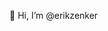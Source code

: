 👋 Hi, I’m @erikzenker


<!---
erikzenker/erikzenker is a ✨ special ✨ repository because its `README.md` (this file) appears on your GitHub profile.
You can click the Preview link to take a look at your changes.
--->
